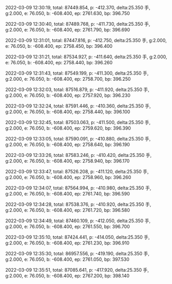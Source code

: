 2022-03-09 12:30:19, total: 87449.854, p: -412.370, delta:25.350 手, g:2.000, e: 76.050, b: -608.400, ep: 2761.630, bp: 396.750

2022-03-09 12:30:40, total: 87489.768, p: -411.730, delta:25.350 手, g:2.000, e: 76.050, b: -608.400, ep: 2761.790, bp: 396.690

2022-03-09 12:31:01, total: 87447.816, p: -412.750, delta:25.350 手, g:2.000, e: 76.050, b: -608.400, ep: 2758.450, bp: 396.400

2022-03-09 12:31:21, total: 87534.927, p: -411.640, delta:25.350 手, g:2.000, e: 76.050, b: -608.400, ep: 2758.440, bp: 396.260

2022-03-09 12:31:43, total: 87549.199, p: -411.300, delta:25.350 手, g:2.000, e: 76.050, b: -608.400, ep: 2758.700, bp: 396.250

2022-03-09 12:32:03, total: 87516.879, p: -411.920, delta:25.350 手, g:2.000, e: 76.050, b: -608.400, ep: 2757.920, bp: 396.230

2022-03-09 12:32:24, total: 87591.446, p: -410.360, delta:25.350 手, g:2.000, e: 76.050, b: -608.400, ep: 2758.440, bp: 396.100

2022-03-09 12:32:45, total: 87503.063, p: -411.500, delta:25.350 手, g:2.000, e: 76.050, b: -608.400, ep: 2759.620, bp: 396.390

2022-03-09 12:33:05, total: 87590.091, p: -410.880, delta:25.350 手, g:2.000, e: 76.050, b: -608.400, ep: 2758.640, bp: 396.190

2022-03-09 12:33:26, total: 87583.246, p: -410.420, delta:25.350 手, g:2.000, e: 76.050, b: -608.400, ep: 2758.940, bp: 396.170

2022-03-09 12:33:47, total: 87526.208, p: -411.120, delta:25.350 手, g:2.000, e: 76.050, b: -608.400, ep: 2758.960, bp: 396.260

2022-03-09 12:34:07, total: 87564.994, p: -410.980, delta:25.350 手, g:2.000, e: 76.050, b: -608.400, ep: 2761.740, bp: 396.590

2022-03-09 12:34:28, total: 87538.376, p: -410.920, delta:25.350 手, g:2.000, e: 76.050, b: -608.400, ep: 2761.720, bp: 396.580

2022-03-09 12:34:49, total: 87460.109, p: -412.050, delta:25.350 手, g:2.000, e: 76.050, b: -608.400, ep: 2761.550, bp: 396.700

2022-03-09 12:35:10, total: 87424.441, p: -414.050, delta:25.350 手, g:2.000, e: 76.050, b: -608.400, ep: 2761.230, bp: 396.910

2022-03-09 12:35:30, total: 86957.556, p: -419.190, delta:25.350 手, g:2.000, e: 76.050, b: -608.400, ep: 2761.050, bp: 397.530

2022-03-09 12:35:51, total: 87085.641, p: -417.920, delta:25.350 手, g:2.000, e: 76.050, b: -608.400, ep: 2767.200, bp: 398.140